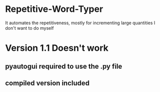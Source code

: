 # Repetitive-Word-Typer
It automates the repetitiveness, mostly for incrementing large quantities I don't want to do myself
# Version 1.1 Doesn't work

## pyautogui required to use the .py file
## compiled version included

